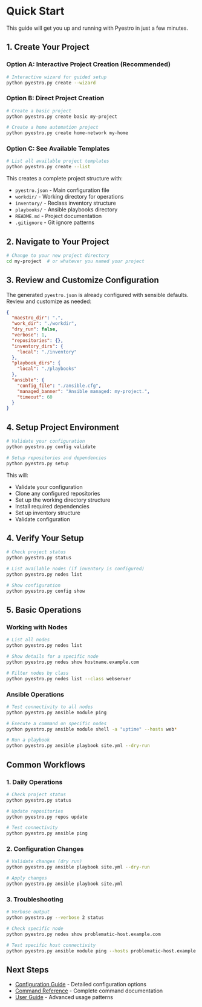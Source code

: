 # Quick Start

This guide will get you up and running with Pyestro in just a few minutes.

## 1. Create Your Project

### Option A: Interactive Project Creation (Recommended)

```bash
# Interactive wizard for guided setup
python pyestro.py create --wizard
```

### Option B: Direct Project Creation

```bash
# Create a basic project
python pyestro.py create basic my-project

# Create a home automation project
python pyestro.py create home-network my-home
```

### Option C: See Available Templates

```bash
# List all available project templates
python pyestro.py create --list
```

This creates a complete project structure with:
- `pyestro.json` - Main configuration file
- `workdir/` - Working directory for operations
- `inventory/` - Reclass inventory structure
- `playbooks/` - Ansible playbooks directory
- `README.md` - Project documentation
- `.gitignore` - Git ignore patterns

## 2. Navigate to Your Project

```bash
# Change to your new project directory
cd my-project  # or whatever you named your project
```

## 3. Review and Customize Configuration

The generated `pyestro.json` is already configured with sensible defaults. Review and customize as needed:

```json
{
  "maestro_dir": ".",
  "work_dir": "./workdir",
  "dry_run": false,
  "verbose": 1,
  "repositories": {},
  "inventory_dirs": {
    "local": "./inventory"
  },
  "playbook_dirs": {
    "local": "./playbooks"
  },
  "ansible": {
    "config_file": "./ansible.cfg",
    "managed_banner": "Ansible managed: my-project.",
    "timeout": 60
  }
}
```

## 4. Setup Project Environment

```bash
# Validate your configuration
python pyestro.py config validate

# Setup repositories and dependencies
python pyestro.py setup
```

This will:
- Validate your configuration
- Clone any configured repositories
- Set up the working directory structure
- Install required dependencies
- Set up inventory structure
- Validate configuration

## 4. Verify Your Setup

```bash
# Check project status
python pyestro.py status

# List available nodes (if inventory is configured)
python pyestro.py nodes list

# Show configuration
python pyestro.py config show
```

## 5. Basic Operations

### Working with Nodes

```bash
# List all nodes
python pyestro.py nodes list

# Show details for a specific node
python pyestro.py nodes show hostname.example.com

# Filter nodes by class
python pyestro.py nodes list --class webserver
```

### Ansible Operations

```bash
# Test connectivity to all nodes
python pyestro.py ansible module ping

# Execute a command on specific nodes
python pyestro.py ansible module shell -a "uptime" --hosts web*

# Run a playbook
python pyestro.py ansible playbook site.yml --dry-run
```

## Common Workflows

### 1. Daily Operations
```bash
# Check project status
python pyestro.py status

# Update repositories
python pyestro.py repos update

# Test connectivity
python pyestro.py ansible ping
```

### 2. Configuration Changes
```bash
# Validate changes (dry run)
python pyestro.py ansible playbook site.yml --dry-run

# Apply changes
python pyestro.py ansible playbook site.yml
```

### 3. Troubleshooting
```bash
# Verbose output
python pyestro.py --verbose 2 status

# Check specific node
python pyestro.py nodes show problematic-host.example.com

# Test specific host connectivity
python pyestro.py ansible module ping --hosts problematic-host.example.com
```

## Next Steps

- [Configuration Guide](configuration.md) - Detailed configuration options
- [Command Reference](../reference/cli.md) - Complete command documentation
- [User Guide](../user-guide/commands.md) - Advanced usage patterns
